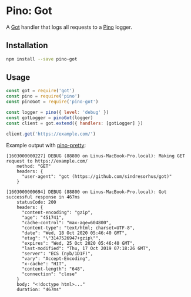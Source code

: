 # Pino: Got

A [Got](https://github.com/sindresorhus/got) handler that logs all requests to a [Pino](https://github.com/pinojs/pino) logger.

## Installation

```sh
npm install --save pino-got
```

## Usage

```js
const got = require('got')
const pino = require('pino')
const pinoGot = require('pino-got')

const logger = pino({ level: 'debug' })
const gotLogger = pinoGot(logger)
const client = got.extend({ handlers: [gotLogger] })

client.get('https://example.com/')
```

Example output with [pino-pretty](https://github.com/pinojs/pino-pretty):

```text
[1603000000227] DEBUG (88800 on Linus-MacBook-Pro.local): Making GET request to https://example.com/
    method: "GET"
    headers: {
      "user-agent": "got (https://github.com/sindresorhus/got)"
    }

[1603000000694] DEBUG (88800 on Linus-MacBook-Pro.local): Got successful response in 467ms
    statusCode: 200
    headers: {
      "content-encoding": "gzip",
      "age": "451741",
      "cache-control": "max-age=604800",
      "content-type": "text/html; charset=UTF-8",
      "date": "Wed, 18 Oct 2020 05:46:40 GMT",
      "etag": "\"3147526947+gzip\"",
      "expires": "Wed, 25 Oct 2020 05:46:40 GMT",
      "last-modified": "Thu, 17 Oct 2019 07:18:26 GMT",
      "server": "ECS (nyb/1D1F)",
      "vary": "Accept-Encoding",
      "x-cache": "HIT",
      "content-length": "648",
      "connection": "close"
    }
    body: "<!doctype html>..."
    duration: "467ms"
```
